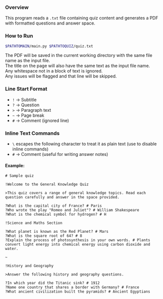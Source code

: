 ### Overview
This program reads a `.txt` file containing quiz content and generates a PDF with formatted questions and answer space.

### How to Run
```bash
$PATHTOMAIN/main.py $PATHTOQUIZ/quiz.txt
```

The PDF will be saved in the current working directory with the same file name as the input file.  
The title on the page will also have the same text as the input file name.  
Any whitespace not in a block of text is ignored.  
Any issues will be flagged and that line will be skipped.  

### Line Start Format
- `!` → Subtitle  
- `?` → Question  
- `>` → Paragraph text  
- `~` → Page break  
- `#` → Comment (ignored line)  

### Inline Text Commands
- `\` escapes the following character to treat it as plain text (use to disable inline commands)  
- `#` → Comment (useful for writing answer notes)  

#### Example:
```
# Sample quiz

!Welcome to the General Knowledge Quiz

>This quiz covers a range of general knowledge topics. Read each question carefully and answer in the space provided.

?What is the capital city of France? # Paris
?Who wrote the play "Romeo and Juliet"? # William Shakespeare
?What is the chemical symbol for hydrogen? # H

!Science and Maths Section

?What planet is known as the Red Planet? # Mars
?What is the square root of 64? # 8
?Explain the process of photosynthesis in your own words. # Plants convert light energy into chemical energy using carbon dioxide and water.

~

!History and Geography

>Answer the following history and geography questions.

?In which year did the Titanic sink? # 1912
?Name one country that shares a border with Germany? # France
?What ancient civilization built the pyramids? # Ancient Egyptians
```